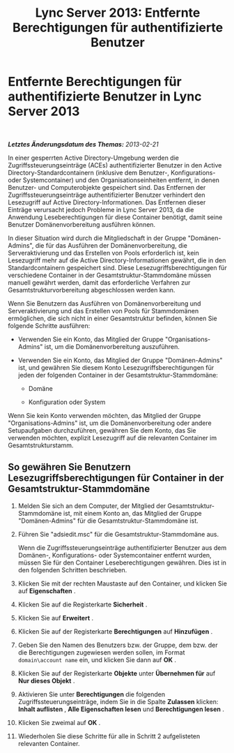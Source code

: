 ﻿---
title: 'Lync Server 2013: Entfernte Berechtigungen für authentifizierte Benutzer'
TOCTitle: Entfernte Berechtigungen für authentifizierte Benutzer
ms:assetid: 5fcd70a5-813a-4076-9bb6-5b0d47505038
ms:mtpsurl: https://technet.microsoft.com/de-de/library/Gg398425(v=OCS.15)
ms:contentKeyID: 49294158
ms.date: 05/19/2016
mtps_version: v=OCS.15
ms.translationtype: HT
---

# Entfernte Berechtigungen für authentifizierte Benutzer in Lync Server 2013

 

_**Letztes Änderungsdatum des Themas:** 2013-02-21_

In einer gesperrten Active Directory-Umgebung werden die Zugriffssteuerungseinträge (ACEs) authentifizierter Benutzer in den Active Directory-Standardcontainern (inklusive dem Benutzer-, Konfigurations- oder Systemcontainer) und den Organisationseinheiten entfernt, in denen Benutzer- und Computerobjekte gespeichert sind. Das Entfernen der Zugriffssteuerungseinträge authentifizierter Benutzer verhindert den Lesezugriff auf Active Directory-Informationen. Das Entfernen dieser Einträge verursacht jedoch Probleme in Lync Server 2013, da die Anwendung Leseberechtigungen für diese Container benötigt, damit seine Benutzer Domänenvorbereitung ausführen können.

In dieser Situation wird durch die Mitgliedschaft in der Gruppe "Domänen-Admins", die für das Ausführen der Domänenvorbereitung, die Serveraktivierung und das Erstellen von Pools erforderlich ist, kein Lesezugriff mehr auf die Active Directory-Informationen gewährt, die in den Standardcontainern gespeichert sind. Diese Lesezugriffsberechtigungen für verschiedene Container in der Gesamtstruktur-Stammdomäne müssen manuell gewährt werden, damit das erforderliche Verfahren zur Gesamtstrukturvorbereitung abgeschlossen werden kann.

Wenn Sie Benutzern das Ausführen von Domänenvorbereitung und Serveraktivierung und das Erstellen von Pools für Stammdomänen ermöglichen, die sich nicht in einer Gesamtstruktur befinden, können Sie folgende Schritte ausführen:

  - Verwenden Sie ein Konto, das Mitglied der Gruppe "Organisations-Admins" ist, um die Domänenvorbereitung auszuführen.

  - Verwenden Sie ein Konto, das Mitglied der Gruppe "Domänen-Admins" ist, und gewähren Sie diesem Konto Lesezugriffsberechtigungen für jeden der folgenden Container in der Gesamtstruktur-Stammdomäne:
    
      - Domäne
    
      - Konfiguration oder System

Wenn Sie kein Konto verwenden möchten, das Mitglied der Gruppe "Organisations-Admins" ist, um die Domänenvorbereitung oder andere Setupaufgaben durchzuführen, gewähren Sie dem Konto, das Sie verwenden möchten, explizit Lesezugriff auf die relevanten Container im Gesamtstrukturstamm.

## So gewähren Sie Benutzern Lesezugriffsberechtigungen für Container in der Gesamtstruktur-Stammdomäne

1.  Melden Sie sich an dem Computer, der Mitglied der Gesamtstruktur-Stammdomäne ist, mit einem Konto an, das Mitglied der Gruppe "Domänen-Admins" für die Gesamtstruktur-Stammdomäne ist.

2.  Führen Sie "adsiedit.msc" für die Gesamtstruktur-Stammdomäne aus.
    
    Wenn die Zugriffssteuerungseinträge authentifizierter Benutzer aus dem Domänen-, Konfigurations- oder Systemcontainer entfernt wurden, müssen Sie für den Container Leseberechtigungen gewähren. Dies ist in den folgenden Schritten beschrieben.

3.  Klicken Sie mit der rechten Maustaste auf den Container, und klicken Sie auf **Eigenschaften** .

4.  Klicken Sie auf die Registerkarte **Sicherheit** .

5.  Klicken Sie auf **Erweitert** .

6.  Klicken Sie auf der Registerkarte **Berechtigungen** auf **Hinzufügen** .

7.  Geben Sie den Namen des Benutzers bzw. der Gruppe, dem bzw. der die Berechtigungen zugewiesen werden sollen, im Format `domain\account name` ein, und klicken Sie dann auf **OK** .

8.  Klicken Sie auf der Registerkarte **Objekte** unter **Übernehmen für** auf **Nur dieses Objekt** .

9.  Aktivieren Sie unter **Berechtigungen** die folgenden Zugriffssteuerungseinträge, indem Sie in die Spalte **Zulassen** klicken: **Inhalt auflisten** , **Alle Eigenschaften lesen** und **Berechtigungen lesen** .

10. Klicken Sie zweimal auf **OK** .

11. Wiederholen Sie diese Schritte für alle in Schritt 2 aufgelisteten relevanten Container.

